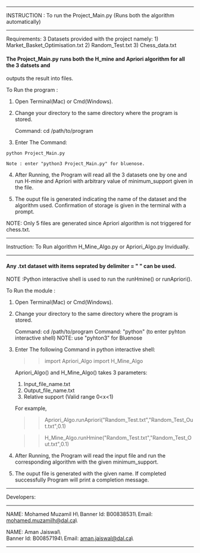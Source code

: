 __________________________________________________________________________________________

INSTRUCTION  : To run the Project_Main.py (Runs both the algorithm automatically)
__________________________________________________________________________________________

Requirements: 3 Datasets provided with the project namely:
              1) Market_Basket_Optimisation.txt
              2) Random_Test.txt
              3) Chess_data.txt
          
#### The Project_Main.py runs both the H_mine and Apriori algorithm for all the 3 datsets and
  outputs the result into files.
 
 To Run the program :
 
 1. Open Terminal(Mac) or Cmd(Windows).

 2. Change your directory to the same directory where the program is stored.

      Command: cd /path/to/program

 3.  Enter The Command:
    
    python Project_Main.py  

    Note : enter "python3 Project_Main.py" for bluenose.
     
 4. After Running, the Program will read all the 3 datasets one by one and run H-mine and 
    Apriori with arbitrary value of minimum_support given in the file. 

 5. The ouput file is generated indicating the name of the dataset and the algorithm
    used. Confirmation of storage is given in the terminal with a prompt.

 NOTE: Only 5 files are generated since Apriori algorithm is not triggered for chess.txt.

__________________________________________________________________________________________

Instruction: To Run algorithm H_Mine_Algo.py or Apriori_Algo.py Invidually.
__________________________________________________________________________________________

#### Any .txt dataset with items seprated by delimiter = " " can be used.

NOTE :Python interactive shell is used to run the runHmine() or runApriori().

To Run the module :
 
 1. Open Terminal(Mac) or Cmd(Windows).

 2. Change your directory to the same directory where the program is stored.

      Command: cd /path/to/program
      Command: "python" (to enter pyhton interactive shell)
      NOTE: use "pyhton3" for Bluenose

 3.  Enter The following Command in python interactive shell:

     >>import Apriori_Algo
     >>import H_Mine_Algo

     Apriori_Algo() and H_Mine_Algo() takes 3 parameters:

     1) Input_file_name.txt
     2) Output_file_name.txt
     3) Relative support (Valid range 0<x<1)

     For example,

     >>Apriori_Algo.runApriori("Random_Test.txt","Random_Test_Out.txt",0.1)

     >>H_Mine_Algo.runHmine("Random_Test.txt","Random_Test_Out.txt",0.1)
       
     
 4. After Running, the Program will read the input file and run the corresponding
    algorithm with the given minimum_support. 

 5. The ouput file is generated with the given name. If completed successfully Program 
    will print a completion message.


__________________________________________________________________________________________

Developers:
__________________________________________________________________________________________

NAME: Mohamed Muzamil H\\
Banner Id: B00838531\\
Email: mohamed.muzamilh@dal.ca\\

NAME: Aman Jaiswal\\                
Banner Id: B00857194\\
Email: aman.jaiswal@dal.ca\\

__________________________________________________________________________________________
